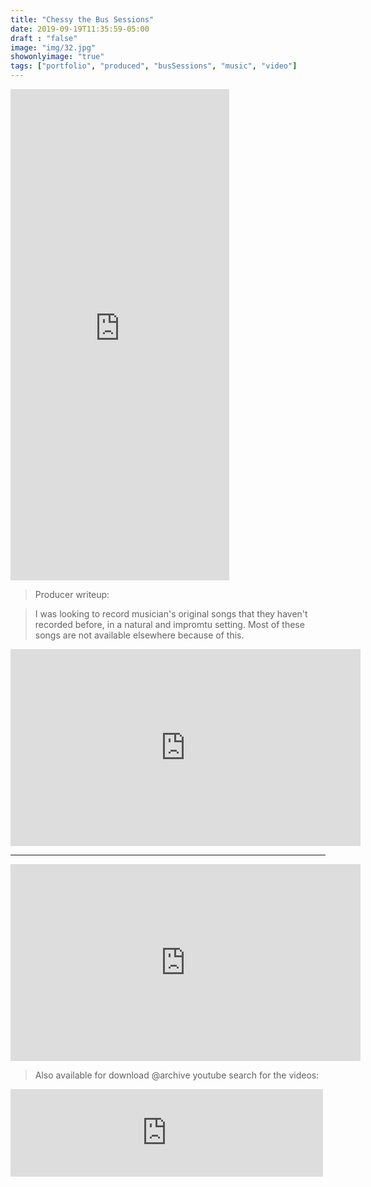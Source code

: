 ```yaml
---
title: "Chessy the Bus Sessions"
date: 2019-09-19T11:35:59-05:00
draft : "false"
image: "img/32.jpg"
showonlyimage: "true"
tags: ["portfolio", "produced", "busSessions", "music", "video"]
---
```


<iframe style="border: 0; width: 350px; height: 786px;" src="https://bandcamp.com/EmbeddedPlayer/album=1767051497/size=large/bgcol=ffffff/linkcol=0687f5/transparent=true/" seamless><a href="http://michaelbetts.bandcamp.com/album/bus-sessions">Bus Sessions by Many Humans</a></iframe>

> Producer writeup:

>I was looking to record musician's original songs that they haven't recorded before, in a natural and impromtu setting. Most of these songs are not available elsewhere because of this.


<iframe width="560" height="315" src="https://www.youtube.com/embed/yquDQhwHWuM" frameborder="0" allow="accelerometer; autoplay; encrypted-media; gyroscope; picture-in-picture" allowfullscreen></iframe>

___

<iframe width="560" height="315" src="https://www.youtube.com/embed/K_Pnhjjukmo" frameborder="0" allow="accelerometer; autoplay; encrypted-media; gyroscope; picture-in-picture" allowfullscreen></iframe>

> Also available for download @archive youtube search for the videos:

<iframe src="https://archive.org/embed/AJHicksBusSessions05ByNow" width="500" height="140" frameborder="0" webkitallowfullscreen="true" mozallowfullscreen="true" allowfullscreen></iframe>
